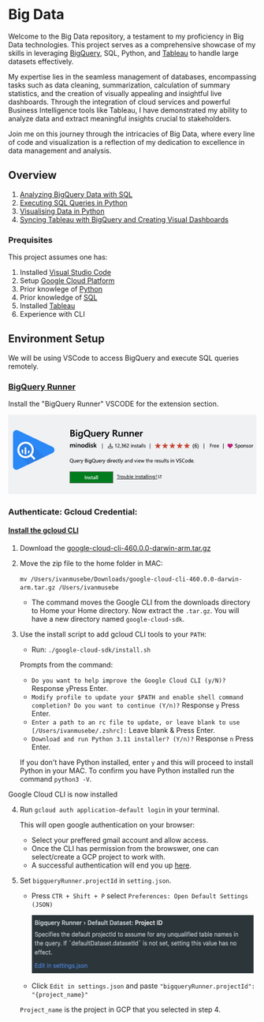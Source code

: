 # Big Data
Welcome to the Big Data repository, a testament to my proficiency in Big Data technologies. This project serves as a comprehensive showcase of my skills in leveraging [BigQuery](https://cloud.google.com/bigquery?hl=en), SQL, Python, and [Tableau](https://www.tableau.com/) to handle large datasets effectively.

My expertise lies in the seamless management of databases, encompassing tasks such as data cleaning, summarization, calculation of summary statistics, and the creation of visually appealing and insightful live dashboards. Through the integration of cloud services and powerful Business Intelligence tools like Tableau, I have demonstrated my ability to analyze data and extract meaningful insights crucial to stakeholders.

Join me on this journey through the intricacies of Big Data, where every line of code and visualization is a reflection of my dedication to excellence in data management and analysis.

## Overview
1. [Analyzing BigQuery Data with SQL](https://github.com/gmusebe/BigData_Landscape/tree/main/BigQuery#analysing-bigquery-data-with-sql)
2. [Executing SQL Queries in Python](https://github.com/gmusebe/BigData_Landscape/blob/main/Python/README.md)
3. [Visualising Data in Python](https://github.com/gmusebe/BigData_Landscape/blob/main/Python/README.md)
4. [Syncing Tableau with BigQuery and Creating Visual Dashboards](https://github.com/gmusebe/BigData_Landscape/blob/main/Python/README.md)

### Prequisites
This project assumes one has:
1. Installed [Visual Studio Code](https://code.visualstudio.com/)
2. Setup [Google Cloud Platform](https://cloud.google.com/)
3. Prior knowlege of [Python](https://www.python.org/)
4. Prior knowledge of [SQL](https://aws.amazon.com/what-is/sql/#:~:text=Structured%20query%20language%20(SQL)%20is,relationships%20between%20the%20data%20values.)
4. Installed [Tableau](https://www.tableau.com/)
5. Experience with CLI

## Environment Setup
We will be using VSCode to access BigQuery and execute SQL queries remotely. 

### [BigQuery Runner](https://marketplace.visualstudio.com/items?itemName=minodisk.bigquery-runner)
Install the "BigQuery Runner" VSCODE for the extension section.

![bigquery runner](./images/bigquery.png "bigquery runner installer")

### Authenticate: Gcloud Credential:

#### [Install the gcloud CLI](https://cloud.google.com/sdk/docs/install)
  1. Download the [google-cloud-cli-460.0.0-darwin-arm.tar.gz](https://dl.google.com/dl/cloudsdk/channels/rapid/downloads/google-cloud-cli-460.0.0-darwin-arm.tar.gz)
  2. Move the zip file to the home folder in MAC:

      `mv /Users/ivanmusebe/Downloads/google-cloud-cli-460.0.0-darwin-arm.tar.gz /Users/ivanmusebe`
      
      - The command moves the Google CLI from the downloads directory to Home your Home directory. Now extract the `.tar.gz`. You will have a new directory named `google-cloud-sdk`.
  3. Use the install script to add gcloud CLI tools to your `PATH`:

      - Run: `./google-cloud-sdk/install.sh`

      Prompts from the command:
      
      - `Do you want to help improve the Google Cloud CLI (y/N)?` Response `y`Press Enter.
      -  `Modify profile to update your $PATH and enable shell command completion? Do you want to continue (Y/n)?` Response `y` Press Enter.
      - `Enter a path to an rc file to update, or leave blank to use [/Users/ivanmusebe/.zshrc]:` Leave blank & Press Enter.
      - `Download and run Python 3.11 installer? (Y/n)?` Response `n` Press Enter.

      If you don't have Python installed, enter `y` and this will proceed to install Python in your MAC. To confirm you have Python installed run the command `python3 -V`.

Google Cloud CLI is now installed 

4. Run `gcloud auth application-default login` in your terminal.

    This will open google authentication on your browser:
    - Select your preffered gmail account and allow access.
    - Once the CLI has permission from the browswer, one can select/create a GCP project to work with.
    -  A successful authentication will end you up [here](https://cloud.google.com/sdk/auth_success).

5. Set `bigqueryRunner.projectId` in `setting.json`.
    - Press `CTR + Shift + P`  select `Preferences: Open Default Settings (JSON)`


        <img src="./images/runner_settings.png" width="450" height="118">

    - Click `Edit in settings.json` and paste `"bigqueryRunner.projectId": "{project_name}"`

    `Project_name` is the project in GCP that you selected in step 4. 





